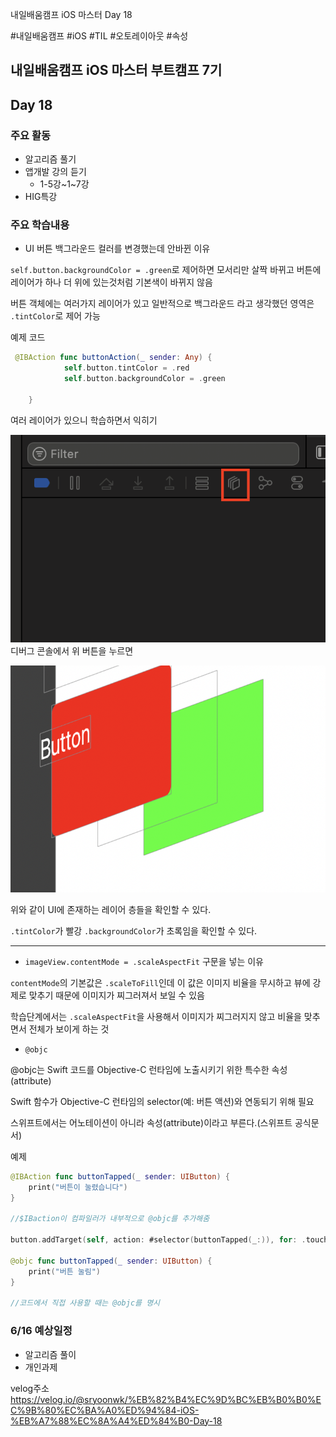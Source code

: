 
내일배움캠프 iOS 마스터 Day 18


#내일배움캠프 #iOS #TIL #오토레이아웃 #속성


## 내일배움캠프 iOS 마스터 부트캠프 7기

## Day 18

### 주요 활동
- 알고리즘 풀기
- 앱개발 강의 듣기
    + 1-5강~1~7강
- HIG특강

### 주요 학습내용

- UI 버튼 백그라운드 컬러를 변경했는데 안바뀐 이유

`self.button.backgroundColor = .green`로 제어하면 모서리만 살짝 바뀌고 버튼에 레이어가 하나 더 위에 있는것처럼 기본색이 바뀌지 않음

버튼 객체에는 여러가지 레이어가 있고 일반적으로 백그라운드 라고 생각했던 영역은
`.tintColor`로 제어 가능

예제 코드

```swift
 @IBAction func buttonAction(_ sender: Any) {
            self.button.tintColor = .red
            self.button.backgroundColor = .green
        
    }
```

여러 레이어가 있으니 학습하면서 익히기

![디버그](./References/250613_image01.png)
디버그 콘솔에서 위 버튼을 누르면

![레이어 확인](./References/250613_image02.png)

위와 같이 UI에 존재하는 레이어 층들을 확인할 수 있다.

`.tintColor`가 빨강
`.backgroundColor`가 초록임을 확인할 수 있다.

---

- `imageView.contentMode = .scaleAspectFit` 구문을 넣는 이유

`contentMode`의 기본값은 `.scaleToFill`인데 이 값은 이미지 비율을 무시하고 뷰에 강제로 맞추기 때문에 이미지가 찌그러져서 보일 수 있음

학습단계에서는 `.scaleAspectFit`을 사용해서 이미지가 찌그러지지 않고 비율을 맞추면서 전체가 보이게 하는 것

- `@objc`

@objc는 Swift 코드를 Objective-C 런타임에 노출시키기 위한 특수한 속성(attribute)

Swift 함수가 Objective-C 런타임의 selector(예: 버튼 액션)와 연동되기 위해 필요

스위프트에서는 어노테이션이 아니라 속성(attribute)이라고 부른다.(스위프트 공식문서)

예제
```swift
@IBAction func buttonTapped(_ sender: UIButton) {
    print("버튼이 눌렸습니다")
}

//$IBaction이 컴파일러가 내부적으로 @objc를 추가해줌

button.addTarget(self, action: #selector(buttonTapped(_:)), for: .touchUpInside)

@objc func buttonTapped(_ sender: UIButton) {
    print("버튼 눌림")
}

//코드에서 직접 사용할 때는 @objc를 명시

```


### 6/16 예상일정

- 알고리즘 풀이
- 개인과제

velog주소
https://velog.io/@sryoonwk/%EB%82%B4%EC%9D%BC%EB%B0%B0%EC%9B%80%EC%BA%A0%ED%94%84-iOS-%EB%A7%88%EC%8A%A4%ED%84%B0-Day-18